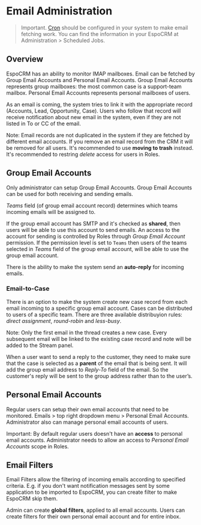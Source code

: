 # Email Administration

> Important. [Cron](server-configuration.md#setting-up-crontab) should be configured in your system to make email fetching work. You can find the information in your EspoCRM at Administration > Scheduled Jobs.

## Overview

EspoCRM has an ability to monitor IMAP mailboxes. Email can be fetched by Group Email Accounts and Personal Email Accounts. Group Email Accounts represents group mailboxes: the most common case is a support-team mailbox. Personal Email Accounts represents personal mailboxes of users.

As an email is coming, the system tries to link it with the appropriate record (Accounts, Lead, Opportunity, Case). Users who follow that record will receive notification about new email in the system, even if they are not listed in To or CC of the email.

Note: Email records are not duplicated in the system if they are fetched by different email accounts. If you remove an email record from the CRM it will be removed for all users. It's recommended to use **moving to trash** instead. It's recommended to restring *delete* access for users in Roles.

## Group Email Accounts

Only administrator can setup Group Email Accounts. Group Email Accounts can be used for both receiving and sending emails.

*Teams* field (of group email account record) determines which teams incoming emails will be assigned to. 

If the group email account has SMTP and it's checked as **shared**, then users will be able to use this account to send emails. An access to the account for sending is controlled by Roles through *Group Email Account* permission. If the permission level is set to `Teams` then users of the teams selected in *Teams* field of the group email account, will be able to use the group email account.

There is the ability to make the system send an **auto-reply** for incoming emails.

### Email-to-Case

There is an option to make the system create new case record from each email incoming to a specific group email account. Cases can be distributed to users of a specific team. There are three available distribuyion rules: *direct assignment*, *round-robin* and *less-busy*. 

Note: Only the first email in the thread creates a new case. Every subsequent email will be linked to the existing case record and note will be added to the Stream panel.

When a user want to send a reply to the customer, they need to make sure that the case is selected as a **parent** of the email that is being sent. It will add the group email address to *Reply-To* field of the email. So the customer's reply will be sent to the group address rather than to the user’s.

## Personal Email Accounts

Regular users can setup their own email accounts that need to be monitored. Emails > top right dropdown menu > Personal Email Accounts. Administrator also can manage personal email accounts of users.

Important: By default regular users doesn't have an **access** to personal email accounts. Administrator needs to allow an access to *Personal Email Accounts* scope in Roles.

## Email Filters

Email Filters allow the filtering of incoming emails according to specified criteria. E.g. if you don't want notification messages sent by some application to be imported to EspoCRM, you can create filter to make EspoCRM skip them.

Admin can create **global filters**, applied to all email accounts. Users can create filters for their own personal email account and for entire inbox.
